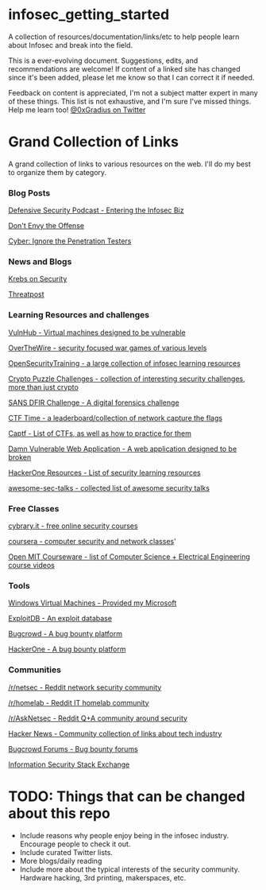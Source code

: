 # infosec_getting_started
A collection of resources/documentation/links/etc to help people learn about Infosec and break into the field.

This is a ever-evolving document. Suggestions, edits, and recommendations are welcome! If content of a linked site has changed since it's been added, please let me know so that I can correct it if needed.

Feedback on content is appreciated, I'm not a subject matter expert in many of these things. This list is not exhaustive, and I'm sure I've missed things. Help me learn too! [@0xGradius on Twitter](https://twitter.com/0xGradius)

# Grand Collection of Links
A grand collection of links to various resources on the web. I'll do my best to organize them by category.

### Blog Posts
[Defensive Security Podcast - Entering the Infosec Biz](http://www.defensivesecurity.org/entering-information-security-industry/)

[Don't Envy the Offense](https://taosecurity.blogspot.com/2014/12/dont-envy-offense.html?m=1)

[Cyber: Ignore the Penetration Testers](https://medium.com/@thegrugq/cyber-ignore-the-penetration-testers-900e76a49500#.enhgno62m)

### News and Blogs
[Krebs on Security](http://krebsonsecurity.com/)

[Threatpost](https://threatpost.com/)

### Learning Resources and challenges
[VulnHub - Virtual machines designed to be vulnerable](https://www.vulnhub.com/)

[OverTheWire - security focused war games of various levels](http://overthewire.org/wargames/)

[OpenSecurityTraining - a large collection of infosec learning resources](http://opensecuritytraining.info/)

[Crypto Puzzle Challenges - collection of interesting security challenges, more than just crypto](https://potatopla.net/crypto/)

[SANS DFIR Challenge - A digital forensics challenge](http://digital-forensics.sans.org/community/challenges)

[CTF Time - a leaderboard/collection of network capture the flags](https://ctftime.org/)

[Captf - List of CTFs, as well as how to practice for them](http://captf.com/practice-ctf/)

[Damn Vulnerable Web Application - A web application designed to be broken](http://www.dvwa.co.uk/)

[HackerOne Resources - List of security learning resources](https://hackerone.com/resources)

[awesome-sec-talks - collected list of awesome security talks](https://github.com/PaulSec/awesome-sec-talks)

### Free Classes
[cybrary.it - free online security courses](https://www.cybrary.it/)

[coursera - computer security and network classes](https://www.coursera.org/browse/computer-science/computer-security-and-networks)'

[Open MIT Courseware - list of Computer Science + Electrical Engineering course videos](https://ocw.mit.edu/courses/electrical-engineering-and-computer-science/)

### Tools
[Windows Virtual Machines - Provided my Microsoft](https://developer.microsoft.com/en-us/microsoft-edge/tools/vms/)

[ExploitDB - An exploit database](https://www.exploit-db.com/)

[Bugcrowd - A bug bounty platform](https://bugcrowd.com/)

[HackerOne - A bug bounty platform](https://hackerone.com)

### Communities
[/r/netsec - Reddit network security community](https://www.reddit.com/r/netsec/)

[/r/homelab - Reddit IT homelab community](https://www.reddit.com/r/homelab/)

[/r/AskNetsec - Reddit Q+A community around security](https://www.reddit.com/r/AskNetsec/)

[Hacker News - Community collection of links about tech industry](https://news.ycombinator.com/news)

[Bugcrowd Forums - Bug bounty forums](https://forum.bugcrowd.com/)

[Information Security Stack Exchange](http://security.stackexchange.com/)

# TODO: Things that can be changed about this repo
* Include reasons why people enjoy being in the infosec industry. Encourage people to check it out.
* Include curated Twitter lists.
* More blogs/daily reading
* Include more about the typical interests of the security community. Hardware hacking, 3rd printing, makerspaces, etc.
